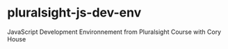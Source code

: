 # pluralsight-js-dev-env
JavaScript Development Environnement from Pluralsight Course with Cory House
